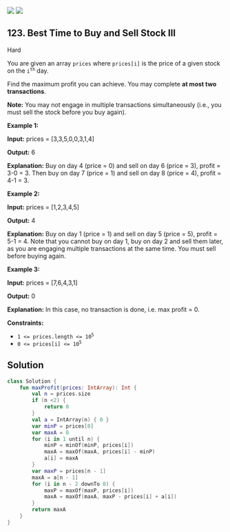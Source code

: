 [![](https://img.shields.io/github/stars/javadev/LeetCode-in-Kotlin?label=Stars&style=flat-square)](https://github.com/javadev/LeetCode-in-Kotlin)
[![](https://img.shields.io/github/forks/javadev/LeetCode-in-Kotlin?label=Fork%20me%20on%20GitHub%20&style=flat-square)](https://github.com/javadev/LeetCode-in-Kotlin/fork)

## 123\. Best Time to Buy and Sell Stock III

Hard

You are given an array `prices` where `prices[i]` is the price of a given stock on the <code>i<sup>th</sup></code> day.

Find the maximum profit you can achieve. You may complete **at most two transactions**.

**Note:** You may not engage in multiple transactions simultaneously (i.e., you must sell the stock before you buy again).

**Example 1:**

**Input:** prices = [3,3,5,0,0,3,1,4]

**Output:** 6

**Explanation:** Buy on day 4 (price = 0) and sell on day 6 (price = 3), profit = 3-0 = 3. Then buy on day 7 (price = 1) and sell on day 8 (price = 4), profit = 4-1 = 3.

**Example 2:**

**Input:** prices = [1,2,3,4,5]

**Output:** 4

**Explanation:** Buy on day 1 (price = 1) and sell on day 5 (price = 5), profit = 5-1 = 4. Note that you cannot buy on day 1, buy on day 2 and sell them later, as you are engaging multiple transactions at the same time. You must sell before buying again.

**Example 3:**

**Input:** prices = [7,6,4,3,1]

**Output:** 0

**Explanation:** In this case, no transaction is done, i.e. max profit = 0.

**Constraints:**

*   <code>1 <= prices.length <= 10<sup>5</sup></code>
*   <code>0 <= prices[i] <= 10<sup>5</sup></code>

## Solution

```kotlin
class Solution {
    fun maxProfit(prices: IntArray): Int {
        val n = prices.size
        if (n <2) {
            return 0
        }
        val a = IntArray(n) { 0 }
        var minP = prices[0]
        var maxA = 0
        for (i in 1 until n) {
            minP = minOf(minP, prices[i])
            maxA = maxOf(maxA, prices[i] - minP)
            a[i] = maxA
        }
        var maxP = prices[n - 1]
        maxA = a[n - 1]
        for (i in n - 2 downTo 0) {
            maxP = maxOf(maxP, prices[i])
            maxA = maxOf(maxA, maxP - prices[i] + a[i])
        }
        return maxA
    }
}
```